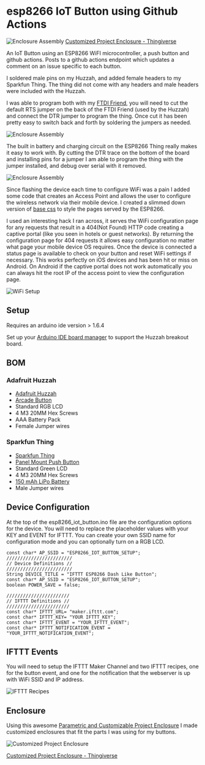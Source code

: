 # esp8266 IoT Button using Github Actions

![Enclosure Assembly](http://garthvh.com/assets/img/esp8266/sparkfun_thing.jpg "Thing Enclosure")
[Customized Project Enclosure - Thingiverse](http://www.thingiverse.com/thing:981124)

An IoT Button using an ESP8266 WiFI microcontroller, a push button and github actions.  Posts to a github actions endpoint which updates a comment on an issue specific to each button.



I soldered male pins on my Huzzah, and added female headers to my Sparkfun Thing. The thing did not come with any headers and male headers were included with the Huzzah.

I was able to program both with my [FTDI Friend](https://www.adafruit.com/product/284), you will need to cut the default RTS jumper on the back of the FTDI Friend (used by the Huzzah) and connect the DTR jumper to program the thing. Once cut it has been pretty easy to switch back and forth by soldering the jumpers as needed.

![Enclosure Assembly](http://garthvh.com/assets/img/esp8266/button_assembly.jpg "Huzzah Assembly")

The built in battery and charging circuit on the ESP8266 Thing really makes it easy to work with. By cutting the DTR trace on the bottom of the board and installing pins for a jumper I am able to program the thing with the jumper installed, and debug over serial with it removed.

![Enclosure Assembly](http://garthvh.com/assets/img/esp8266/sparkfun_thing_circuit.jpg "Thing Assembly")

Since flashing the device each time to configure WiFi was a pain I added some code that creates an Access Point and allows the user to configure the wireless network via their mobile device. I created a slimmed down version of [base css](http://getbase.org/) to style the pages served by the ESP8266.

I used an interesting hack I ran across, it serves the WiFi configuration page for any requests that result in a 404(Not Found) HTTP code creating a captive portal (like you seen in hotels or guest networks). By returning the configuration page for 404 requests it allows easy configuration no matter what page your mobile device OS requires. Once the device is connected a status page is available to check on your button and reset WiFi settings if necessary. This works perfectly on iOS devices and has been hit or miss on Android.  On Android if the captive portal does not work automatically you can always hit the root IP of the access point to view the configuration page.

![WiFi Setup](http://garthvh.com/assets/img/esp8266/wifi_setup_all.png "WiFi Setup")

## Setup
Requires an arduino ide version > 1.6.4

Set up your [Arduino IDE board manager](https://learn.adafruit.com/adafruit-huzzah-esp8266-breakout/using-arduino-ide)  to support the Huzzah breakout board.

## BOM

### Adafruit Huzzah

* [Adafruit Huzzah](https://www.adafruit.com/products/2471)
* [Arcade Button](https://www.sparkfun.com/products/9339)
* Standard RGB LCD
* 4 M3 20MM Hex Screws
* AAA Battery Pack
* Female Jumper wires

### Sparkfun Thing

* [Sparkfun Thing](https://www.sparkfun.com/products/13231)
* [Panel Mount Push Button](https://www.adafruit.com/products/1504)
* Standard Green LCD
* 4 M3 20MM Hex Screws
* [150 mAh LiPo Battery](https://www.adafruit.com/product/1317)
* Male Jumper wires

## Device Configuration

At the top of the esp8266_iot_button.ino file are the configuration options for the device. You will need to replace the placeholder values with your KEY and EVENT for IFTTT. You can create your own SSID name for configuration mode and you can optionally turn on a RGB LCD.

    const char* AP_SSID = "ESP8266_IOT_BUTTON_SETUP";
    ////////////////////////
    // Device Definitions //
    ////////////////////////
    String DEVICE_TITLE = "IFTTT ESP8266 Dash Like Button";
    const char* AP_SSID = "ESP8266_IOT_BUTTON_SETUP";
    boolean POWER_SAVE = false;

    ///////////////////////
    // IFTTT Definitions //
    ///////////////////////
    const char* IFTTT_URL= "maker.ifttt.com";
    const char* IFTTT_KEY= "YOUR IFTTT_KEY";
    const char* IFTTT_EVENT = "YOUR_IFTTT_EVENT";
    const char* IFTTT_NOTIFICATION_EVENT = "YOUR_IFTTT_NOTIFICATION_EVENT";

## IFTTT Events

You will need to setup the IFTTT Maker Channel and two IFTTT recipes, one for the button event, and one for the notification that the webserver is up with WiFi SSID and IP address.

![IFTTT Recipes](http://garthvh.com/assets/img/esp8266/ifttt_recipes_screenshot.png "IFTTT Recipes")

## Enclosure
Using this awesome [Parametric and Customizable Project Enclosure](http://www.thingiverse.com/thing:155001) I made customized enclosures that fit the parts I was using for my buttons.

![Customized  Project Enclosure](http://garthvh.com/assets/img/esp8266/button_enclosure_green.jpg "Customized Project Enclosure")

[Customized Project Enclosure - Thingiverse](http://www.thingiverse.com/thing:941755)
